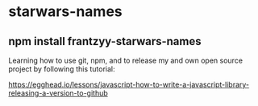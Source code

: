 # starwars-names

## npm install frantzyy-starwars-names

Learning how to use git, npm, and to release my and own open source project by following this tutorial:

https://egghead.io/lessons/javascript-how-to-write-a-javascript-library-releasing-a-version-to-github